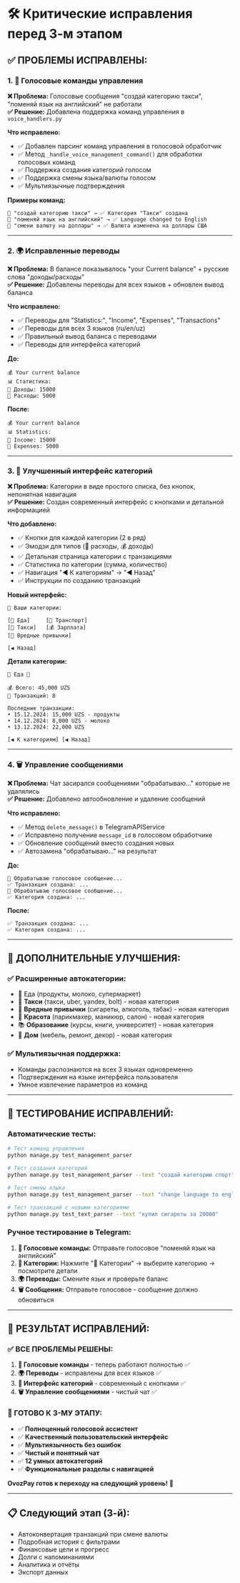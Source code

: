 # 🛠️ Критические исправления перед 3-м этапом

## ✅ **ПРОБЛЕМЫ ИСПРАВЛЕНЫ:**

### **1. 🎤 Голосовые команды управления**

**❌ Проблема:** Голосовые сообщения "создай категорию такси", "поменяй язык на английский" не работали  
**✅ Решение:** Добавлена поддержка команд управления в `voice_handlers.py`

**Что исправлено:**
- ✅ Добавлен парсинг команд управления в голосовой обработчик
- ✅ Метод `_handle_voice_management_command()` для обработки голосовых команд
- ✅ Поддержка создания категорий голосом 
- ✅ Поддержка смены языка/валюты голосом
- ✅ Мультиязычные подтверждения

**Примеры команд:**
```
🎤 "создай категорию такси" → ✅ Категория "Такси" создана
🎤 "поменяй язык на английский" → ✅ Language changed to English
🎤 "смени валюту на доллары" → ✅ Валюта изменена на доллары США
```

---

### **2. 🌍 Исправленные переводы**

**❌ Проблема:** В балансе показывалось "your Current balance" + русские слова "доходы/расходы"  
**✅ Решение:** Добавлены переводы для всех языков + обновлен вывод баланса

**Что исправлено:**
- ✅ Переводы для "Statistics:", "Income", "Expenses", "Transactions"
- ✅ Переводы для всех 3 языков (ru/en/uz)
- ✅ Правильный вывод баланса с переводами
- ✅ Переводы для интерфейса категорий

**До:** 
```
💰 Your current balance
📊 Статистика:
💚 Доходы: 15000
💸 Расходы: 5000
```

**После:**
```
💰 Your current balance
📊 Statistics:
💚 Income: 15000  
💸 Expenses: 5000
```

---

### **3. 📱 Улучшенный интерфейс категорий**

**❌ Проблема:** Категории в виде простого списка, без кнопок, непонятная навигация  
**✅ Решение:** Создан современный интерфейс с кнопками и детальной информацией

**Что добавлено:**
- ✅ Кнопки для каждой категории (2 в ряд)
- ✅ Эмодзи для типов (💸 расходы, 💰 доходы)  
- ✅ Детальная страница категории с транзакциями
- ✅ Статистика по категории (сумма, количество)
- ✅ Навигация "◀️ К категориям" → "◀️ Назад"
- ✅ Инструкции по созданию транзакций

**Новый интерфейс:**
```
📂 Ваши категории:

[💸 Еда]     [💸 Транспорт]
[💸 Такси]   [💰 Зарплата]  
[💸 Вредные привычки]

[◀️ Назад]
```

**Детали категории:**
```
📂 Еда 💸

💰 Всего: 45,000 UZS
📝 Транзакций: 8

Последние транзакции:
• 15.12.2024: 15,000 UZS - продукты
• 14.12.2024: 8,000 UZS - молоко
• 13.12.2024: 22,000 UZS

[◀️ К категориям] [◀️ Назад]
```

---

### **4. 🗑️ Управление сообщениями**

**❌ Проблема:** Чат засирался сообщениями "обрабатываю..." которые не удалялись  
**✅ Решение:** Добавлено автообновление и удаление сообщений

**Что исправлено:**
- ✅ Метод `delete_message()` в TelegramAPIService
- ✅ Исправлено получение `message_id` в голосовом обработчике
- ✅ Обновление сообщений вместо создания новых
- ✅ Автозамена "обрабатываю..." на результат

**До:**
```
🎤 Обрабатываю голосовое сообщение...
✅ Транзакция создана: ...
🎤 Обрабатываю голосовое сообщение...  
✅ Категория создана: ...
```

**После:**
```
✅ Транзакция создана: ...
✅ Категория создана: ...
```

---

## 🎯 **ДОПОЛНИТЕЛЬНЫЕ УЛУЧШЕНИЯ:**

### **✅ Расширенные автокатегории:**
- 🍎 Еда (продукты, молоко, супермаркет)
- 🚕 **Такси** (такси, uber, yandex, bolt) - новая категория
- 🚬 **Вредные привычки** (сигареты, алкоголь, табак) - новая категория  
- 💄 **Красота** (парикмахер, маникюр, салон) - новая категория
- 📚 **Образование** (курсы, книги, университет) - новая категория
- 🏡 **Дом** (мебель, ремонт, декор) - новая категория

### **✅ Мультиязычная поддержка:**
- Команды распознаются на всех 3 языках одновременно
- Подтверждения на языке интерфейса пользователя
- Умное извлечение параметров из команд

---

## 🧪 **ТЕСТИРОВАНИЕ ИСПРАВЛЕНИЙ:**

### **Автоматические тесты:**
```bash
# Тест команд управления
python manage.py test_management_parser

# Тест создания категорий
python manage.py test_management_parser --text "создай категорию спорт"

# Тест смены языка
python manage.py test_management_parser --text "change language to english"

# Тест транзакций с новыми категориями
python manage.py test_text_parser --text "купил сигареты за 20000"
```

### **Ручное тестирование в Telegram:**
1. **🎤 Голосовые команды:** Отправьте голосовое "поменяй язык на английский"
2. **📂 Категории:** Нажмите "📂 Категории" → выберите категорию → посмотрите детали
3. **🌍 Переводы:** Смените язык и проверьте баланс
4. **🗑️ Сообщения:** Отправьте голосовое - сообщение должно обновиться

---

## 🎉 **РЕЗУЛЬТАТ ИСПРАВЛЕНИЙ:**

### **✅ ВСЕ ПРОБЛЕМЫ РЕШЕНЫ:**

1. **🎤 Голосовые команды** - теперь работают полностью ✅
2. **🌍 Переводы** - исправлены для всех языков ✅
3. **📱 Интерфейс категорий** - современный с кнопками ✅  
4. **🗑️ Управление сообщениями** - чистый чат ✅

### **🚀 ГОТОВО К 3-МУ ЭТАПУ:**

- ✅ **Полноценный голосовой ассистент**
- ✅ **Качественный пользовательский интерфейс**
- ✅ **Мультиязычность без ошибок**
- ✅ **Чистый и понятный чат**
- ✅ **12 умных автокатегорий**
- ✅ **Функциональные разделы с навигацией**

**OvozPay готов к переходу на следующий уровень! 🎯**

---

## 📋 **Следующий этап (3-й):**
- Автоконвертация транзакций при смене валюты
- Подробная история с фильтрами
- Финансовые цели и прогресс  
- Долги с напоминаниями
- Аналитика и отчёты
- Экспорт данных 